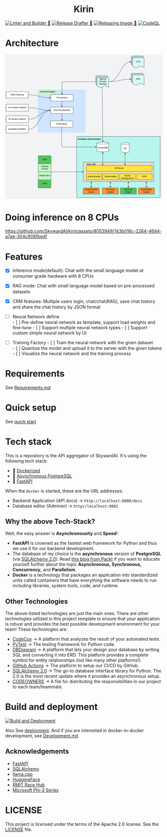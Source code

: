 <h1 align=center><strong>Kirin</strong></h1>

[![Linter and Builder 🚀](https://github.com/SkywardAI/chat-backend/actions/workflows/linter-and-builder.yaml/badge.svg)](https://github.com/SkywardAI/chat-backend/actions/workflows/linter-and-builder.yaml) [![Release Drafter 🚀](https://github.com/SkywardAI/chat-backend/actions/workflows/release-drafter.yml/badge.svg)](https://github.com/SkywardAI/chat-backend/actions/workflows/release-drafter.yml) [![Releasing Image 🚀](https://github.com/SkywardAI/kirin/actions/workflows/release-image.yaml/badge.svg)](https://github.com/SkywardAI/kirin/actions/workflows/release-image.yaml) [![CodeQL](https://github.com/SkywardAI/kirin/actions/workflows/github-code-scanning/codeql/badge.svg)](https://github.com/SkywardAI/kirin/actions/workflows/github-code-scanning/codeql)


# Architecture

![](./imgs/SkywardAI(Mind%20Map)%20-%20APIs%20aggregator.svg)


# Doing inference on 8 CPUs

https://github.com/SkywardAI/kirin/assets/8053949/143b016c-2264-4644-a7ae-304c908fbedf


# Features

- [x] Inference mode(default): Chat with the small language model at consumer grade hardware with 8 CPUs
- [x] RAG mode: Chat with small language model based on pre-processed datasets
- [x] CRM features: Multiple users login, chat/chat(RAG), save chat history and share the chat history by JSON format
- [ ] Neural Network define  
      - [ ] Pre-define neural network as template, support load weights and fine-tune
      - [ ] Support multiple neural network types
      - [ ] Support custom simple neural network by UI

- [ ] Training Factory
      - [ ] Train the neural network with the given dataset  
      - [ ] Quantize the model and upload it to the server with the given tokens  
      - [ ] Visualize the neural network and the training process  
# Requirements

See [Requirements.md](./docs/Requirements.md)


# Quick setup

See [quick start](https://skywardai.github.io/skywardai.io/docs/quick-start.html)


# Tech stack

This is a repository is the API aggregator of SkywardAI. It's using the following tech stack:

* 🐳 [Dockerized](https://www.docker.com/)
* 🐘 [Asynchronous PostgreSQL](https://www.postgresql.org/docs/current/libpq-async.html)
* 🐍 [FastAPI](https://fastapi.tiangolo.com/)

When the `Docker` is started, these are the URL addresses:

* Backend Application (API docs) $\rightarrow$ `http://localhost:8000/docs`
* Database editor (Adminer) $\rightarrow$ `http//localhost:8081`

## Why the above Tech-Stack?

Well, the easy answer is **Asynchronousity** and **Speed**!

* **FastAPI** is crowned as the fastest web framework for Python and thus we use it for our backend development.
* The database of my choice is the **asynchronous** version of **PostgreSQL** (via [SQLAlchemy 2.0](https://docs.sqlalchemy.org/en/20/orm/extensions/asyncio.html)). Read [this blog from Packt](https://subscription.packtpub.com/book/programming/9781838821135/6/ch06lvl1sec32/synchronous-asynchronous-and-threaded-execution) if you want to educate yourself further about the topic **Asynchronous, Synchronous, Concurrency,** and **Parallelism**.
* **Docker** is a technology that packages an application into standardized units called containers that have everything the software needs to run including libraries, system tools, code, and runtime.


## Other Technologies

The above-listed technologies are just the main ones. There are other technologies utilized in this project template to ensure that your application is robust and provides the best possible development environment for your team! These technologies are:

* [CodeCov](https://about.codecov.io/) $\rightarrow$ A platform that analyzes the result of your automated tests.
* [PyTest](https://docs.pytest.org/en/7.2.x/) $\rightarrow$ The testing framework for Python code.
* [DBDiagram](https://dbdiagram.io/home) $\rightarrow$ A platform that lets your design your database by writing SQL and converting it into ERD. This platform provides a complete symbol for entity relationships (not like many other platforms!).
* [GitHub Actions](https://github.com/features/actions) $\rightarrow$ The platform to setup our CI/CD by GitHub.
* [SQLAlchemy 2.0](https://docs.sqlalchemy.org/en/20/orm/extensions/asyncio.html) $\rightarrow$ The go-to database interface library for Python. The 2.0 is the most recent update where it provides an asynchronous setup.
* [CODEOWNERS](https://docs.github.com/en/repositories/managing-your-repositorys-settings-and-features/customizing-your-repository/about-code-owners) $\rightarrow$ A file for distributing the responsibilities in our project to each team/teammate.


# Build and deployment

<!-- https://stackoverflow.com/questions/2068344/how-do-i-get-a-youtube-video-thumbnail-from-the-youtube-api -->

[![Build and Deployment](https://img.youtube.com/vi/63OxSmcBkhI/0.jpg)](https://youtu.be/63OxSmcBkhI?si=G82BOtcwRvQE7dLU)

Also See [deployment](https://skywardai.github.io/skywardai.io/docs/development/build_and_run.html). And if you are interested in docker-in-docker development, see [Development.md](./docs/Development.md)


## Acknowledgements

* [FastAPI](https://fastapi.tiangolo.com/)
* [SQLAlchemy](https://www.sqlalchemy.org/)
* [llama.cpp](https://github.com/ggerganov/llama.cpp)
* [HuggingFace](https://huggingface.co)
* [RMIT Race Hub](https://race.rmit.edu.au)
* [Microsoft Phi-3 Series](https://huggingface.co/aisuko/Phi-3-mini-4k-instruct-gguf)


# LICENSE

This project is licensed under the terms of the Apache 2.0 license. See the [LICENSE](./LICENSE.md) file.
